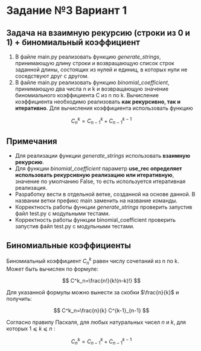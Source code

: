 # Задание №3 Вариант 1
## Задача на взаимную рекурсию (строки из 0 и 1) + биномиальный коэффициент
1. В файле main.py реализовать функцию *generate_strings*, принимающую длину строки и возвращающую список строк заданной длины, состоящих из нулей и единиц, в которых нули не соседствуют друг с другом.
2. В файле main.py реализовать функцию *binomial_coefficient*, принимающую два числа n и k и возвращающую значение биномиального коэффициента C из n по k. Вычисление коэффициента необходимо реализовать **как рекурсивно, так и итеративно**. Для вычисления коэффициента использовать функцию 

$$
C^k_n=C^k_{n-1}+C^{k-1}_{n-1}
$$

## Примечания
- Для реализации функции *generate_strings* использовать **взаимную рекурсию**.
- Для функции *binomial_coefficient* параметр **use_rec определяет использовать рекурсивную реализацию или итеративную**, значение по умолчанию False, то есть используется итеративная реализация.
- Разработку вести в отдельной ветке, созданной на основе данной. В названии ветки префикс main заменить на название команды.
- Корректность работы функции *generate_strings* проверить запустив файл test.py с модульными тестами.
- Корректность работы функции binomial_coefficient проверить запустив файл test.py с модульными тестами.

## Биномиальные коэффициенты  
  
Биномиальный коэффициент $C^k_n$ равен числу сочетаний из n по k. Может быть 
вычислен по формуле:

$$
C^k_n=\frac{n!}{k!(n-k)!}
$$

Для указанной формулы можно вынести за скобки $\frac{n}{k}$ и получить:

$$
C^k_n=\frac{n}{k} C^{k-1}_{n-1}
$$

Согласно правилу Паскаля, для любых натуральных чисел *n* и *k*, для которых 
1 ⩽ *k* ⩽ *n* :

$$
C^k_n=C^k_{n-1}+C^{k-1}_{n-1}
$$
